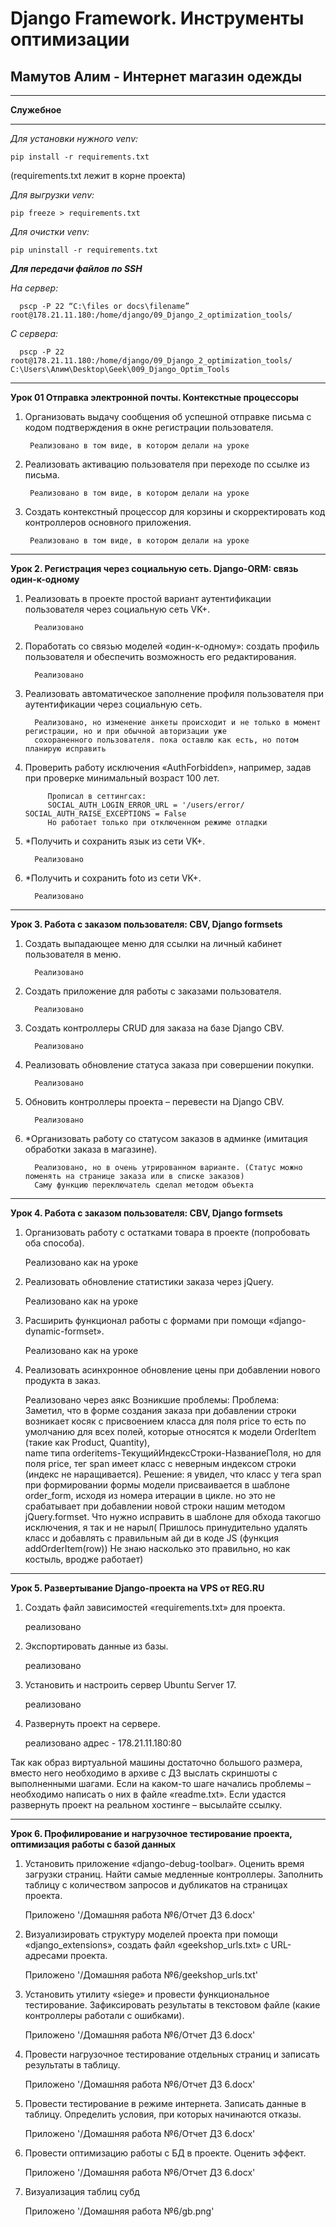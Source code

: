 # Django Framework. Инструменты оптимизации
## Мамутов Алим - Интернет магазин одежды
***
****Служебное****
***
*Для установки нужного venv:*
    
    pip install -r requirements.txt     
(requirements.txt лежит в корне проекта)

*Для выгрузки venv:*

    pip freeze > requirements.txt

*Для очистки venv:*

    pip uninstall -r requirements.txt

***Для передачи файлов по SSH***

*На сервер:*

      pscp -P 22 “C:\files or docs\filename” root@178.21.11.180:/home/django/09_Django_2_optimization_tools/

*С сервера:*

      pscp -P 22 root@178.21.11.180:/home/django/09_Django_2_optimization_tools/ C:\Users\Алим\Desktop\Geek\009_Django_Optim_Tools
***


**Урок 01 Отправка электронной почты. Контекстные процессоры**

1. Организовать выдачу сообщения об успешной отправке письма с кодом подтверждения в окне регистрации пользователя.
   
        Реализовано в том виде, в котором делали на уроке
   
2. Реализовать активацию пользователя при переходе по ссылке из письма.
   
        Реализовано в том виде, в котором делали на уроке
   
3. Создать контекстный процессор для корзины и скорректировать код контроллеров основного приложения.

        Реализовано в том виде, в котором делали на уроке

***

**Урок 2. Регистрация через социальную сеть. Django-ORM: связь один-к-одному**
1. Реализовать в проекте простой вариант аутентификации пользователя через социальную сеть VK+.
   
         Реализовано
2. Поработать со связью моделей «один-к-одному»: создать профиль пользователя и обеспечить возможность его редактирования.

         Реализовано
3. Реализовать автоматическое заполнение профиля пользователя при аутентификации через социальную сеть.

         Реализовано, но изменение анкеты происходит и не только в момент регистрации, но и при обычной авторизации уже
         сохораненного пользователя. пока оставлю как есть, но потом планирую исправить

4. Проверить работу исключения «AuthForbidden», например, задав при проверке минимальный возраст 100 лет.

            Прописал в сеттингсах:
            SOCIAL_AUTH_LOGIN_ERROR_URL = '/users/error/   SOCIAL_AUTH_RAISE_EXCEPTIONS = False
            Но работает только при отключенном режиме отладки


5. *Получить и сохранить язык из сети VK+.

         Реализовано

6. *Получить и сохранить foto из сети VK+.

         Реализовано
***

**Урок 3. Работа с заказом пользователя: CBV, Django formsets**

1. Создать выпадающее меню для ссылки на личный кабинет пользователя в меню. 
   
         Реализовано
   
2. Создать приложение для работы с заказами пользователя.
   
         Реализовано
   
3. Создать контроллеры CRUD для заказа на базе Django CBV.

         Реализовано

4. Реализовать обновление статуса заказа при совершении покупки.

         Реализовано
   
5. Обновить контроллеры проекта – перевести на Django CBV.
   
         Реализовано
   
6. *Организовать работу со статусом заказов в админке (имитация обработки заказа в магазине).
   
         Реализовано, но в очень утрированном варианте. (Статус можно поменять на странице заказа или в списке заказов)
         Саму функцию переключатель сделал методом объекта
***

**Урок 4. Работа с заказом пользователя: CBV, Django formsets**

1. Организовать работу с остатками товара в проекте (попробовать оба способа).


      Реализовано как на уроке

2. Реализовать обновление статистики заказа через jQuery.


      Реализовано как на уроке

3. Расширить функционал работы с формами при помощи «django-dynamic-formset».


      Реализовано как на уроке

4. Реализовать асинхронное обновление цены при добавлении нового продукта в заказ.


      Реализовано через аякс
      Возникшие проблемы:
         Проблема:         
            Заметил, что в форме создания заказа при добавлении строки возникает косяк с присвоением класса для поля price
            то есть по умолчанию для всех полей, которые относятся к модели OrderItem (такие как Product, Quantity),  
            name типа orderitems-ТекущийИндексСтроки-НазваниеПоля, но для поля price, тег span имеет класс с неверным
            индексом строки (индекс не наращивается).
         Решение:
            я увидел, что класс у тега span при формировании формы модели присваивается в шаблоне order_form, исходя из 
            номера итерации в цикле. но это не срабатывает при добавлении новой строки нашим методом jQuery.formset. 
            Что нужно исправить в шаблоне для обхода такогшо исключения, я так и не нарыл(
            Пришлось принудительно удалять класс и добавлять с правильным ай ди в коде JS (функция addOrderItem(row))
            Не знаю насколько это правильно, но как костыль, вродже работает)
         

***

**Урок 5. Развертывание Django-проекта на VPS от REG.RU**
1. Создать файл зависимостей «requirements.txt» для проекта.


      реализовано

2. Экспортировать данные из базы.


      реализовано

3. Установить и настроить сервер Ubuntu Server 17.


      реализовано

4. Развернуть проект на сервере.


      реализовано
      адрес - 178.21.11.180:80

Так как образ виртуальной машины достаточно большого размера, вместо него необходимо в архиве с ДЗ выслать скриншоты с выполненными шагами. Если на каком-то шаге начались проблемы – необходимо написать о них в файле «readme.txt». Если удастся развернуть проект на реальном хостинге – высылайте ссылку.


***

**Урок 6. Профилирование и нагрузочное тестирование проекта, оптимизация работы с базой данных**

1. Установить приложение «django-debug-toolbar». Оценить время загрузки страниц. Найти самые медленные контроллеры. Заполнить таблицу с количеством запросов и дубликатов на страницах проекта.


      Приложено '/Домашняя работа №6/Отчет ДЗ 6.docx'

2. Визуализировать структуру моделей проекта при помощи «django_extensions», создать файл «geekshop_urls.txt» с URL-адресами проекта.


      Приложено '/Домашняя работа №6/geekshop_urls.txt'

3. Установить утилиту «siege» и провести функциональное тестирование. Зафиксировать результаты в текстовом файле (какие контроллеры работали с ошибками).



      Приложено '/Домашняя работа №6/Отчет ДЗ 6.docx'

4. Провести нагрузочное тестирование отдельных страниц и записать результаты в таблицу.


      Приложено '/Домашняя работа №6/Отчет ДЗ 6.docx'

5. Провести тестирование в режиме интернета. Записать данные в таблицу. Определить условия, при которых начинаются отказы.


      Приложено '/Домашняя работа №6/Отчет ДЗ 6.docx'

6. Провести оптимизацию работы с БД в проекте. Оценить эффект.


      Приложено '/Домашняя работа №6/Отчет ДЗ 6.docx'

7. Визуализация таблиц субд


      Приложено '/Домашняя работа №6/gb.png'
